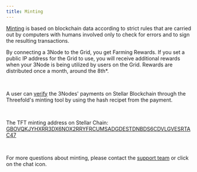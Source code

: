 ```yaml
---
title: Minting
---
```


[Minting](https://manual.grid.tf/faq/faq.html?highlight=receipt%20hash#what-is-the-tft-minting-process-is-it-fully-automated) is based on blockchain data according to strict rules that are carried out by computers with humans involved only to check for errors and to sign the resulting transactions.

By connecting a 3Node to the Grid, you get Farming Rewards. If you set a public IP address for the Grid to use, you will receive additional rewards when your 3Node is being utilized by users on the Grid. Rewards are distributed once a month, around the 8th\*.

<br />

A user can [verify](https://manual.grid.tf/faq/faq.html?highlight=receipt%20hash#on-threefold-grid-v3-how-can-i-verify-my-3nodes-payments-on-stellar-blockchain) the 3Nodes' payments on Stellar Blockchain through the Threefold's minting tool by using the hash recipet from the payment.

<br />

The TFT minting address on Stellar Chain:
[GBOVQKJYHXRR3DX6NOX2RRYFRCUMSADGDESTDNBDS6CDVLGVESRTAC47](https://stellar.expert/explorer/public/account/GBOVQKJYHXRR3DX6NOX2RRYFRCUMSADGDESTDNBDS6CDVLGVESRTAC47)

<br />

For more questions about minting, please contact the [support team](https://threefold.io/support/) or click on the chat icon.
